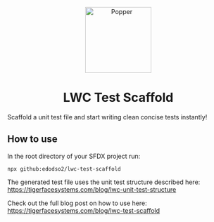 <p align="center">
  <img src="https://user-images.githubusercontent.com/12009947/80014740-b97e9000-849e-11ea-9299-ceeab140a1c2.png" alt="Popper" height="150px"/>
</p>

<div align="center">
  <h1>LWC Test Scaffold</h1>
</div>

Scaffold a unit test file and start writing clean concise tests instantly!

## How to use

In the root directory of your SFDX project run:
```
npx github:edodso2/lwc-test-scaffold
```

The generated test file uses the unit test structure described here: https://tigerfacesystems.com/blog/lwc-unit-test-structure

Check out the full blog post on how to use here: https://tigerfacesystems.com/blog/lwc-test-scaffold
